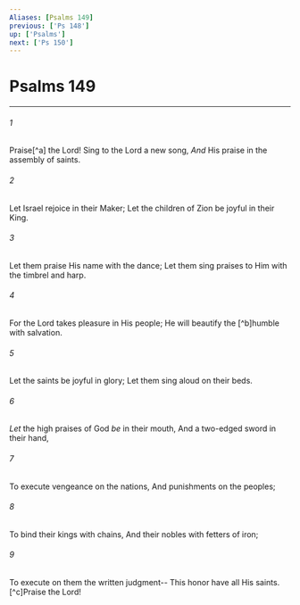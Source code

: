 ```yaml
---
Aliases: [Psalms 149]
previous: ['Ps 148']
up: ['Psalms']
next: ['Ps 150']
---
```

# Psalms 149

***


###### 1 
Praise[^a] the Lord! Sing to the Lord a new song, _And_ His praise in the assembly of saints. 

###### 2 
Let Israel rejoice in their Maker; Let the children of Zion be joyful in their King. 

###### 3 
Let them praise His name with the dance; Let them sing praises to Him with the timbrel and harp. 

###### 4 
For the Lord takes pleasure in His people; He will beautify the [^b]humble with salvation. 

###### 5 
Let the saints be joyful in glory; Let them sing aloud on their beds. 

###### 6 
_Let_ the high praises of God _be_ in their mouth, And a two-edged sword in their hand, 

###### 7 
To execute vengeance on the nations, And punishments on the peoples; 

###### 8 
To bind their kings with chains, And their nobles with fetters of iron; 

###### 9 
To execute on them the written judgment-- This honor have all His saints. [^c]Praise the Lord!
